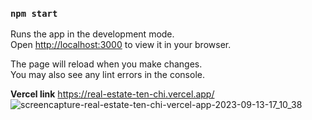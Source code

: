 
### `npm start`

Runs the app in the development mode.\
Open [http://localhost:3000](http://localhost:3000) to view it in your browser.

The page will reload when you make changes.\
You may also see any lint errors in the console.


**Vercel link**
https://real-estate-ten-chi.vercel.app/
![screencapture-real-estate-ten-chi-vercel-app-2023-09-13-17_10_38](https://github.com/raja327/realEstate/assets/57476735/47fef559-259b-47fb-9aef-d4bda454abcd)
